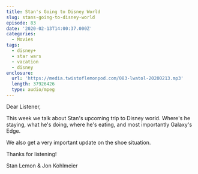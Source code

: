 ```yaml
---
title: Stan's Going to Disney World
slug: stans-going-to-disney-world
episode: 83
date: '2020-02-13T14:00:37.000Z'
categories:
  - Movies
tags:
  - disney+
  - star wars
  - vacation
  - disney
enclosure:
  url: 'https://media.twistoflemonpod.com/083-lwatol-20200213.mp3'
  length: 37926426
  type: audio/mpeg
---
```


Dear Listener,

This week we talk about Stan's upcoming trip to Disney world. Where's he staying, what he's doing, where he's eating, and most importantly Galaxy's Edge.

We also get a very important update on the shoe situation.

Thanks for listening!

Stan Lemon & Jon Kohlmeier
